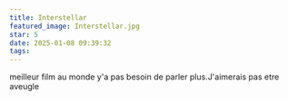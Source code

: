 ```yaml
---
title: Interstellar
featured_image: Interstellar.jpg
star: 5
date: 2025-01-08 09:39:32
tags:
---
```

meilleur film au monde y'a pas besoin de parler plus.J'aimerais pas etre aveugle 